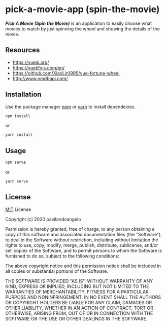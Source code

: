 # pick-a-movie-app (spin-the-movie)

**_Pick A Movie (Spin the Movie)_** is an application to easily choose what movies to watch by just spinning the wheel and showing the details of the movie.

## Resources

- https://vuejs.org/
- https://vuetifyjs.com/en/
- https://github.com/XiaoLin1995/vue-fortune-wheel
- http://www.omdbapi.com/

## Installation

Use the package manager [npm](https://www.npmjs.com/) or [yarn](https://classic.yarnpkg.com/en/) to install dependecies.

```bash
npm install
```

or

```bash
yarn install
```

## Usage

```bash
npm serve
```

or

```bash
yarn serve
```

## License

[MIT](https://choosealicense.com/licenses/mit/) License

Copyright (c) 2020 pavilandoangelo

Permission is hereby granted, free of charge, to any person obtaining a copy
of this software and associated documentation files (the "Software"), to deal
in the Software without restriction, including without limitation the rights
to use, copy, modify, merge, publish, distribute, sublicense, and/or sell
copies of the Software, and to permit persons to whom the Software is
furnished to do so, subject to the following conditions:

The above copyright notice and this permission notice shall be included in all
copies or substantial portions of the Software.

THE SOFTWARE IS PROVIDED "AS IS", WITHOUT WARRANTY OF ANY KIND, EXPRESS OR
IMPLIED, INCLUDING BUT NOT LIMITED TO THE WARRANTIES OF MERCHANTABILITY,
FITNESS FOR A PARTICULAR PURPOSE AND NONINFRINGEMENT. IN NO EVENT SHALL THE
AUTHORS OR COPYRIGHT HOLDERS BE LIABLE FOR ANY CLAIM, DAMAGES OR OTHER
LIABILITY, WHETHER IN AN ACTION OF CONTRACT, TORT OR OTHERWISE, ARISING FROM,
OUT OF OR IN CONNECTION WITH THE SOFTWARE OR THE USE OR OTHER DEALINGS IN THE
SOFTWARE.

